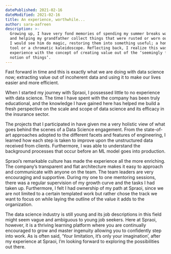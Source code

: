 ```yaml
---
datePublished: 2021-02-16
dateModified: 2021-02-16
title: An experience, worthwhile...
author: sara-aafreen
description: >-
  Growing up, I have very fond memories of spending my summer breaks watching
  and helping my grandfather collect things that were rusted or worn out. Later,
  I would see him do magic, restoring them into something useful; a homemade
  tool or a chromatic kaleidoscope. Reflecting back, I realize this was my first
  experience with the concept of creating value out of the ‘seemingly fruitless
  notion of things’.
---
```


Fast forward in time and this is exactly what we are doing with data science
now; extracting value out of incoherent data and using it to make our lives
easier and more efficient.

When I started my journey with Spraoi, I possessed little to no experience with
data science. The time I have spent with the company has been truly educational,
and the knowledge I have gained here has helped me build a fresh perspective on
the scale and scope of data science and its efficacy in the insurance sector.

The projects that I participated in have given me a very holistic view of what
goes behind the scenes of a Data Science engagement. From the state-of-art
approaches adopted to the different facets and features of engineering, I
learned how each step is taken to improve upon the unstructured data received
from clients. Furthermore, I was able to understand the background processes
that occur before an ML model goes into production.

Spraoi’s remarkable culture has made the experience all the more enriching. The
company’s transparent and flat architecture makes it easy to approach and
communicate with anyone on the team. The team leaders are very encouraging and
supportive. During my one to one mentoring sessions, there was a regular
supervision of my growth curve and the tasks I had taken up. Furthermore, I felt
I had ownership of my path at Spraoi, since we are not limited to a certain
templated work but rather chose the track we want to focus on while laying the
outline of the value it adds to the organization.

The data science industry is still young and its job descriptions in this field
might seem vague and ambiguous to young job seekers. Here at Spraoi, however, it
is a thriving learning platform where you are continually encouraged to grow and
master ingenuity allowing you to confidently step into work. As is often said,
‘Your limitation, it’s only your imagination’, after my experience at Spraoi,
I’m looking forward to exploring the possibilities out there.
